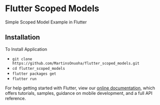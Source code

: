 # Flutter Scoped Models

Simple Scoped Model Example in Flutter

## Installation

To Install Application

- `git clone https://github.com/MartinsOnuoha/flutter_scoped_models.git`
- `cd flutter_scoped_models`
- `flutter packages get`
- `flutter run`

For help getting started with Flutter, view our 
[online documentation](https://flutter.io/docs), which offers tutorials, 
samples, guidance on mobile development, and a full API reference.
